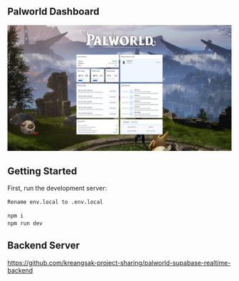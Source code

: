 ## Palworld Dashboard

<img alt="PalworldDashboard" src="https://raw.githubusercontent.com/kreangsak-project-sharing/palworld-supabase-realtime-frontend/main/Screenshot%202024-05-23%20221903.png" />

## Getting Started

First, run the development server:

```bash
Rename env.local to .env.local
```

```bash
npm i
npm run dev
```

## Backend Server

https://github.com/kreangsak-project-sharing/palworld-supabase-realtime-backend
